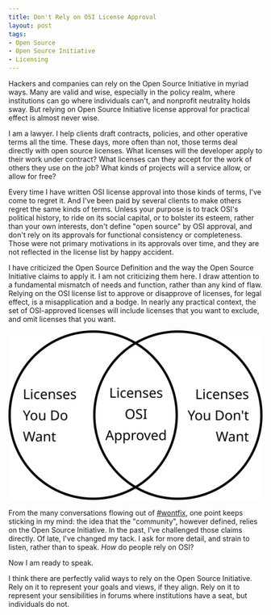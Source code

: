 ```yaml
---
title: Don't Rely on OSI License Approval
layout: post
tags:
- Open Source
- Open Source Initiative
- Licensing
---
```


Hackers and companies can rely on the Open Source Initiative in myriad ways.  Many are valid and wise, especially in the policy realm, where institutions can go where individuals can't, and nonprofit neutrality holds sway.  But relying on Open Source Initiative license approval for practical effect is almost never wise.

I am a lawyer.  I help clients draft contracts, policies, and other operative terms all the time.  These days, more often than not, those terms deal directly with open source licenses.  What licenses will the developer apply to their work under contract?  What licenses can they accept for the work of others they use on the job?  What kinds of projects will a service allow, or allow for free?

Every time I have written OSI license approval into those kinds of terms, I've come to regret it.  And I've been paid by several clients to make others regret the same kinds of terms.  Unless your purpose is to track OSI's political history, to ride on its social capital, or to bolster its esteem, rather than your own interests, don't define "open source" by OSI approval, and don't rely on its approvals for functional consistency or completeness.  Those were not primary motivations in its approvals over time, and they are not reflected in the license list by happy accident.

I have criticized the Open Source Definition and the way the Open Source Initiative claims to apply it.  I am not criticizing them here.  I draw attention to a fundamental mismatch of needs and function, rather than any kind of flaw.  Relying on the OSI license list to approve or disapprove of licenses, for legal effect, is a misapplication and a bodge.  In nearly any practical context, the set of OSI-approved licenses will include licenses that you want to exclude, and omit licenses that you want.

![Venn Diagram](/images/want-osi-do-not-want.svg) 

From the many conversations flowing out of [#wontfix](https://writing.kemitchell.com/2019/04/23/OSD-wontfix.html), one point keeps sticking in my mind: the idea that the "community", however defined, relies on the Open Source Initiative.  In the past, I've challenged those claims directly.  Of late, I've changed my tack.  I ask for more detail, and strain to listen, rather than to speak.  _How_ do people rely on OSI?

Now I am ready to speak.

I think there are perfectly valid ways to rely on the Open Source Initiative.  Rely on it to represent your goals and views, if they align.  Rely on it to represent your sensibilities in forums where institutions have a seat, but individuals do not.